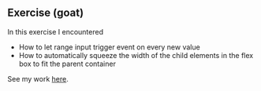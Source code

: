 ## Exercise (goat)

In this exercise I encountered
- How to let range input trigger event on every new value
- How to automatically squeeze the width of the child elements in the flex box to fit the parent container

See my work [here](https://tomzhu1024.github.io/cdv-student/coding-exercises/goat/website/).
